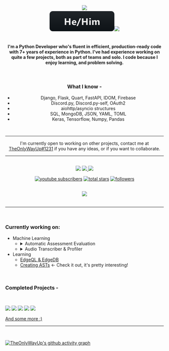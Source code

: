 
<div align="center">
<img src="https://readme-typing-svg.herokuapp.com?font=Roboto+Serif&color=%23C463FF&size=25&duration=6000&vCenter=true&lines=TheOnlyWayUp%231231;FastAPI+and+ML+Enthusiast&center=true">
<br>
<img src="https://raw.githubusercontent.com/MikeCodesDotNET/ColoredBadges/master/svg/pronouns/hehim.svg"><img src='https://img.shields.io/badge/Python-3776AB?style=for-the-badge&logo=python&logoColor=white'>
<br>
<br>
<h4>I'm a Python Developer who's fluent in efficient, production-ready code with 7+ years of experience in Python. I've had experience working on quite a few projects, both as part of teams and solo. I code because I enjoy learning, and problem solving.</h4>
<br>
<h3>What I know -</h3>

- Django, Flask, Quart, FastAPI, IDOM, Firebase
- Discord.py, Discord.py-self, OAuth2
- aiohttp/asyncio structures
- SQL, MongoDB, JSON, YAML, TOML
- Keras, Tensorflow, Numpy, Pandas

<br>

-------

I'm currently open to working on other projects, contact me at [TheOnlyWayUp#1231](https://discord.com/users/876055467678375998) if you have any ideas, or if you want to collaborate.

--------
<br>
<a href="https://youtube.com/c/TheOnlyWayUp"><img src='https://img.shields.io/badge/YouTube-FF0000?style=for-the-badge&logo=youtube&logoColor=white'></img></a>
<a href='https://twitter.com/Th3OnlyWayUp'>
<img src='https://img.shields.io/badge/Twitter-1DA1F2?style=for-the-badge&logo=twitter&logoColor=white'>
<a href='https://www.reddit.com/user/Th3OnlyWayUp'>
<img src='https://img.shields.io/badge/Reddit-FF4500?style=for-the-badge&logo=reddit&logoColor=white'>
</a>

<p align="center">
<a href="https://www.youtube.com/channel/UC1VLT-o6mQATapwna9mjvnQ?sub_confirmation=1">
    <img alt="youtube subscribers" title="Subscribe to my YouTube channel" src="https://custom-icon-badges.herokuapp.com/youtube/channel/subscribers/UC1VLT-o6mQATapwna9mjvnQ?color=%23E05D44&label=SUBSCRIBE&logo=video&logoColor=white&style=for-the-badge&labelColor=CE4630"/></a>
  <a href="https://github.com/TheOnlyWayUp?tab=repositories&sort=stargazers">
    <img alt="total stars" title="Total stars on GitHub" src="https://custom-icon-badges.herokuapp.com/badge/dynamic/json?logo=star&color=55960c&labelColor=488207&label=Stars&style=for-the-badge&query=%24.stars&url=https://api.github-star-counter.workers.dev/user/TheOnlyWayUp"/></a>
  <a href="https://github.com/TheOnlyWayUp?tab=followers">
    <img alt="followers" title="Follow me on Github" src="https://custom-icon-badges.herokuapp.com/github/followers/TheOnlyWayUp?color=236ad3&labelColor=1155ba&style=for-the-badge&logo=person-add&label=Follow&logoColor=white"/></a>
</p>
<br>
<img src="http://github-readme-streak-stats.herokuapp.com?user=TheOnlyWayUp&theme=dracula&hide_border=true&date_format=M%20j%5B%2C%20Y%5D&stroke=AB2CDD&ring=946AFD&fire=DD2727&sideLabels=7CDD9F">
</div>
<br>

-----------
<br>

<h3>Currently working on:</h3>

- Machine Learning
    - <details><summary>Automatic Assessment Evaluation</summary>A program can generate answers from a given dataset and question sheet, and compare these answers to submitted answers to return a percentage of accuracy in meaning.</details>
    - <details><summary>Audio Transcriber & Profiler</summary>A Model that can transcribe audio and over time, relate different voices to usernames.</details>
- Learning
    - [EdgeQL & EdgeDB](https://github.com/edgedb/edgedb/)
    - [Creating ASTs](https://deepsource.io/blog/python-asts-by-building-your-own-linter/) <- Check it out, it's pretty interesting!

<br>

<h3>Completed Projects -</h3>
<br>
<p align="left">
<a href='https://github.com/TheOnlyWayUp/mcStalkerApiWrapper'></a><img src='https://github-readme-stats.vercel.app/api/pin/?username=TheOnlyWayUp&repo=mcStalkerApiWrapper&theme=dark&show_icons=true'></a>
<a href='https://github.com/TheOnlyWayUp/Async-Animanga'><img src='https://github-readme-stats.vercel.app/api/pin/?username=TheOnlyWayUp&repo=Async-Animanga&theme=dark&show_icons=true'></a>
<a href='https://github.com/TheOnlyWayUp/TheEtherBot'><img src='https://github-readme-stats.vercel.app/api/pin/?username=TheOnlyWayUp&repo=TheEtherBot&theme=dark&show_icons=true'></a>
<a href='https://github.com/TheOnlyWayUp/VulnRemake'><img src='https://github-readme-stats.vercel.app/api/pin/?username=TheOnlyWayUp&repo=VulnRemake&theme=dark&show_icons=true'></a>
<a href='https://github.com/TheOnlyWayUp/ScrumBot'>
<img src='https://github-readme-stats.vercel.app/api/pin/?username=TheOnlyWayUp&repo=ScrumBot&theme=dark&show_icons=true'>
</a>
</p>

[And some more :)](https://github.com/TheOnlyWayUp?tab=repositories)

-------

<br>

[![TheOnlyWayUp's github activity graph](https://activity-graph.herokuapp.com/graph?username=TheOnlyWayUp&bg_color=303030&color=ff8a8a&line=ba52ff&point=edffe5&area=true&hide_border=true)](https://github.com/ashutosh00710/github-readme-activity-graph)

